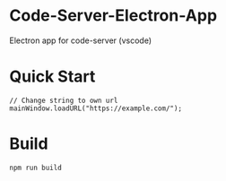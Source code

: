# Code-Server-Electron-App
 Electron app for code-server (vscode)

# Quick Start
```
// Change string to own url
mainWindow.loadURL("https://example.com/");
```

# Build
```
npm run build
```
